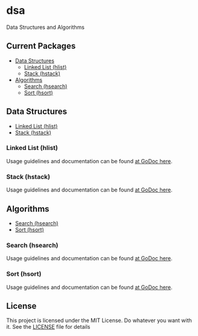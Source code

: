 # dsa
Data Structures and Algorithms


## Current Packages #
* [Data Structures](#data-structures)
	* [Linked List (hlist)](#linked-list-hlist)
	* [Stack (hstack)](#stack-hstack)
* [Algorithms](#algorithms)
	* [Search (hsearch)](#search-hsearch)
	* [Sort (hsort)](#sort-hsort)


## Data Structures
* [Linked List (hlist)](#linked-list)
* [Stack (hstack)](#stack)

<a name="linked-list-hlist"></a>
### Linked List (hlist)
Usage guidelines and documentation can be found [at GoDoc here](https://godoc.org/github.com/snhilde/dsa/data_structures/hlist).

<a name="stack-hstack"></a>
### Stack (hstack)
Usage guidelines and documentation can be found [at GoDoc here](https://godoc.org/github.com/snhilde/dsa/data_structures/hstack).


## Algorithms
* [Search (hsearch)](#search)
* [Sort (hsort)](#sort)

<a name="search-hsearch"></a>
### Search (hsearch)
Usage guidelines and documentation can be found [at GoDoc here](https://godoc.org/github.com/snhilde/dsa/algorithms/hsearch).

<a name="sort-hsort"></a>
### Sort (hsort)
Usage guidelines and documentation can be found [at GoDoc here](https://godoc.org/github.com/snhilde/dsa/algorithms/hsort).


## License ##
This project is licensed under the MIT License. Do whatever you want with it.
See the [LICENSE](LICENSE) file for details
